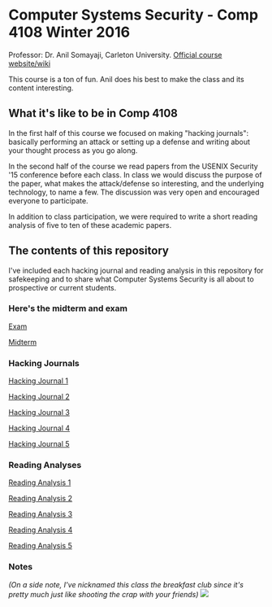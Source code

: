 # Computer Systems Security - Comp 4108 Winter 2016

Professor: Dr. Anil Somayaji, Carleton University. [Official course website/wiki](http://homeostasis.scs.carleton.ca/wiki/index.php/Computer_Systems_Security_%28Winter_2016%29)

This course is a ton of fun. Anil does his best to make the class and its content interesting.

## What it's like to be in Comp 4108

In the first half of this course we focused on making "hacking journals": basically performing an attack or setting up a defense and writing about your thought process as you go along.

In the second half of the course we read papers from the USENIX Security '15 conference before each class. In class we would discuss the purpose of the paper, what makes the attack/defense so interesting, and the underlying technology, to name a few. The discussion was very open and encouraged everyone to participate.

In addition to class participation, we were required to write a short reading analysis of five to ten of these academic papers.


## The contents of this repository

I've included each hacking journal and reading analysis in this repository for safekeeping and to share what Computer Systems Security is all about to prospective or current students.

### Here's the midterm and exam

[Exam](../../raw/master/exam.pdf)

[Midterm](../../raw/master/midterm.pdf)


### Hacking Journals

[Hacking Journal 1](hack-log-1.md)

[Hacking Journal 2](hack-log-2.md)

[Hacking Journal 3](hack-log-3.md)

[Hacking Journal 4](hack-log-4.md)

[Hacking Journal 5](hack-log-5.md)

### Reading Analyses

[Reading Analysis 1](reading-analysis-1.md)

[Reading Analysis 2](reading-analysis-2.md)

[Reading Analysis 3](reading-analysis-3.md)

[Reading Analysis 4](reading-analysis-4.md)

[Reading Analysis 5](reading-analysis-5.md)

### Notes

*(On a side note, I've nicknamed this class the breakfast club since it's pretty much just like shooting the crap with your friends)*
![](/images/bc.jpg)

